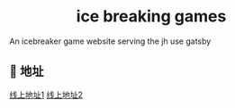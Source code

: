<h1 align="center">
  ice breaking games  
</h1>

An icebreaker game website serving the jh
use gatsby

## 🚀 地址

[线上地址1](https://icebreakinggames.gatsbyjs.io/)
[线上地址2](https://zhuguibiao.github.io/ice-breaking-game/)

